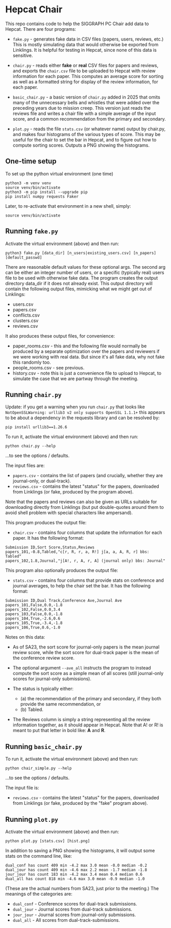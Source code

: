 # Hepcat Chair

This repo contains code to help the SIGGRAPH PC Chair add data to Hepcat. There are four programs:

- `fake.py` - generates fake data in CSV files (papers, users, reviews, etc.) This is mostly simulating data that would otherwise be exported from Linklings. It is helpful for testing in Hepcat, since none of this data is sensitive.

- `chair.py` - reads either **fake** or **real** CSV files for papers and reviews, and exports the `chair.csv` file to be uploaded to Hepcat with review information for each paper. This computes an average score for sorting as well as a formatted string for display of the review information, for each paper.

- `basic_chair.py` - a basic version of `chair.py` added in 2025 that omits many of the unnecessary bells and whistles that were added over the preceding years due to mission creep. This version just reads the reviews file and writes a chair file with a simple average of the input score, and a common recommendation from the primary and secondary.

- `plot.py` - reads the file `stats.csv` (or whatever name) output by chair.py, and makes four histograms of the various types of score. This may be useful for the chair to set the bar in Hepcat, and to figure out how to compute sorting scores. Outputs a PNG showing the histograms.

## One-time setup

To set up the python virtual environment (one time)

```
python3 -m venv venv
source venv/bin/activate
python3 -m pip install --upgrade pip
pip install numpy requests Faker
```

Later, to re-activate that environment in a new shell, simply:

```
source venv/bin/activate
```

## Running `fake.py`

Activate the virtual environment (above) and then run:

```
python3 fake.py [data_dir] [n_users|existing_users.csv] [n_papers] [default_passwd]
```

There are reasonable default values for these optional args. The second arg can be either an integer number of users, or a specific (typically real) users file to be used with otherwise fake data. The program creates the output directory data_dir if it does not already exist. This output directory will contain the following output files, mimicking what we might get out of Linklings:

- users.csv
- papers.csv
- conflicts.csv
- clusters.csv
- reviews.csv

It also produces these output files, for convenience:

- paper_rooms.csv - this and the following file would normally be produced by a separate optimization over the papers and reviewers if we were working with real data. But since it's all fake data, why not fake this randomly too.
- people_rooms.csv - see previous.
- history.csv - note this is just a convenience file to upload to Hepcat, to simulate the case that we are partway through the meeting.

## Running `chair.py`

Update: if you get a warning when you run `chair.py` that looks like `NotOpenSSLWarning: urllib3 v2 only supports OpenSSL 1.1.1+` this appears to be about a dependency in the requests library and can be resolved by:

```
pip install urllib3==1.26.6
```

To run it, activate the virtual environment (above) and then run:

```
python chair.py --help
```

...to see the options / defaults.

The input files are:

- `papers.csv` - contains the list of papers (and crucially, whether they are journal-only, or dual-track).
- `reviews.csv` - contains the latest "status" for the papers, downloaded from Linklings (or fake, produced by the program above).

Note that the papers and reviews can also be given as URLs suitable for downloading directly from Linklings (but put double-quotes around them to avoid shell problem with special characters like ampersand).

This program produces the output file:

- `chair.csv` - contains four columns that update the information for each paper. It has the following format:

```
Submission ID,Sort Score,Status,Reviews
papers_101,-0.8,Tabled,"c[r, R, r, a, R!] j[a, a, A, R, r] bbs: Tabled"
papers_102,1.8,Journal,"j[A!, r, A, r, A] (journal only) bbs: Journal"
```

This program also optionally produces the output file:

- `stats.csv` - contains four columns that provide stats on conference and journal averages, to help the chair set the bar. It has the following format:

```
Submission ID,Dual Track,Conference Ave,Journal Ave
papers_101,False,0.0,-1.8
papers_102,False,0.0,3.4
papers_103,False,0.0,-1.8
papers_104,True,-2.6,0.6
papers_105,True,-3.4,-1.8
papers_106,True,0.6,-1.0
```

Notes on this data:

- As of SA23, the sort score for journal-only papers is the mean journal review score, while the sort score for dual-track paper is the mean of the conference review score.

- The optional argument `--ave_all` instructs the program to instead compute the sort score as a simple mean of all scores (still journal-only scores for journal-only submissions).

- The status is typically either:

  - (a) the recommendation of the primary and secondary, if they both provide the same recommendation, or
  - (b) Tabled.

- The Reviews column is simply a string representing all the review information together, as it should appear in Hepcat. Note that A! or R! is meant to put that letter in bold like: **A** and **R**.

## Running `basic_chair.py`

To run it, activate the virtual environment (above) and then run:

```
python chair_simple.py --help
```

...to see the options / defaults.

The input file is:

- `reviews.csv` - contains the latest "status" for the papers, downloaded from Linklings (or fake, produced by the "fake" program above).

## Running `plot.py`

Activate the virtual environment (above) and then run:

```
python plot.py [stats.csv] [hist.png]
```

In addition to saving a PNG showing the histograms, it will output some stats on the command line, like:

```
dual_conf has count 409 min -4.2 max 3.0 mean -0.0 median -0.2
dual_jour has count 409 min -4.6 max 2.2 mean -1.7 median -1.8
jour_jour has count 183 min -4.2 max 3.4 mean 0.4 median 0.6
dual_all has count 818 min -4.6 max 3.0 mean -0.9 median -1.0
```

(These are the actual numbers from SA23, just prior to the meeting.) The meanings of the categories are:

- `dual_conf` - Conference scores for dual-track submissions.
- `dual_jour` - Journal scores from dual-track submissions.
- `jour_jour` - Journal scores from journal-only submissions.
- `dual_all` - All scores from dual-track-submissions.
